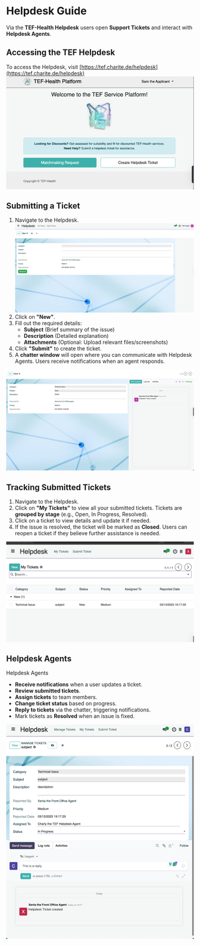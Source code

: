 # Helpdesk Guide

Via the **TEF-Health Helpdesk** users open **Support Tickets** and interact with **Helpdesk Agents**. 

## Accessing the TEF Helpdesk
To access the Helpdesk, visit 
[https://tef.charite.de/helpdesk](https://tef.charite.de/helpdesk)
![Ticket Submission](img/helpdesk-0.png)


## Submitting a Ticket
1. Navigate to the Helpdesk.  
   ![Ticket Submission](img/helpdesk-1.png)
2. Click on **"New"**.  
3. Fill out the required details:  
    - **Subject** (Brief summary of the issue)  
    - **Description** (Detailed explanation)  
    - **Attachments** (Optional: Upload relevant files/screenshots)  
4. Click **"Submit"** to create the ticket.  
5. A **chatter window** will open where you can communicate with Helpdesk Agents. Users receive notifications when an agent responds.

![Ticket Submission](img/helpdesk-2.png)

## Tracking Submitted Tickets
1. Navigate to the Helpdesk.  
2. Click on  **"My Tickets"** to view all your submitted tickets. Tickets are **grouped by stage** (e.g., Open, In Progress, Resolved).
3. Click on a ticket to view details and update it if needed.
4. If the issue is resolved, the ticket will be marked as **Closed**. Users can reopen a ticket if they believe further assistance is needed.

![Ticket Submission](img/helpdesk-3.png)

## Helpdesk Agents
Helpdesk Agents  

- **Receive notifications** when a user updates a ticket. 
- **Review submitted tickets**. 
- **Assign tickets** to team members.  
- **Change ticket status** based on progress.  
- **Reply to tickets** via the chatter, triggering notifications.  
- Mark tickets as **Resolved** when an issue is fixed.  
  
  
![Ticket Submission](img/helpdesk-4.png)
